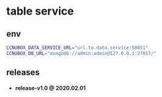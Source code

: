 # table service

## env

```sh
CCNUBOX_DATA_SERVICE_URL="url.to.data.service:50051"
CCNUBOX_DB_URL="mongodb://admin:admin@127.0.0.1:27017/"
```

## releases

* #### release-v1.0 @ 2020.02.01 
